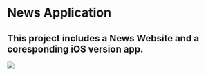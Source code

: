 # News Application
## This project includes a News Website and a coresponding iOS version app.

<img src="https://ibb.co/DK31qfp" max-width=‘1%’ />


